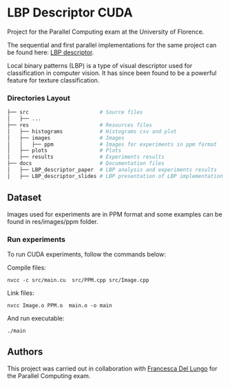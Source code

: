 # LBP Descriptor CUDA
Project for the Parallel Computing exam at the University of Florence.

The sequential and first parallel implementations for the same project can be found here: [LBP descriptor](https://github.com/matpetrone/LBP_Descriptor).

Local binary patterns (LBP) is a type of visual descriptor used for classification in computer vision. It has since been found to be a powerful feature for texture classification.



### Directories Layout

```bash
├── src                       # Source files
│   ├── ...
├── res                       # Resources files
│   ├── histograms            # Histograms csv and plot
│   ├── images                # Images 
│   │   ├── ppm               # Images for experiments in ppm format
│   ├── plots                 # Plots
│   ├── results               # Experiments results
├── docs                      # Documentation files
│   ├── LBP_descriptor_paper  # LBP analysis and experiments results 
│   ├── LBP_descriptor_slides # LBP presentation of LBP implementation and experiments results 
```

## Dataset 

Images used for experiments are in PPM format and some examples can be found in res/images/ppm folder.


### Run experiments
To run CUDA experiments, follow the commands below:

Compile files:

`nvcc -c src/main.cu  src/PPM.cpp src/Image.cpp`

Link files:

`nvcc Image.o PPM.o  main.o -o main`

And run executable:

`./main`

## Authors
This project was carried out in collaboration with [Francesca Del Lungo](https://github.com/francidellungo) for the Parallel Computing exam.

